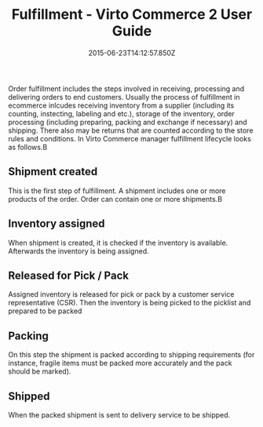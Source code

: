 ﻿---
title: Fulfillment - Virto Commerce 2 User Guide
description: Order fulfillment includes the steps involved in receiving, processing and delivering orders to end customers
layout: docs
date: 2015-06-23T14:12:57.850Z
priority: 11
---
Order fulfillment includes the steps involved in receiving, processing and delivering orders to end customers. Usually the process of fulfillment in ecommerce inlcudes receiving inventory from a supplier (including its counting, instecting, labeling and etc.), storage of the inventory, order processing (including preparing, packing and exchange if necessary) and shipping. There also may be returns that are counted according to the store rules and conditions. In Virto Commerce manager fulfillment lifecycle looks as follows.В 

## Shipment created

This is the first step of fulfillment. A shipment includes one or more products of the order. Order can contain one or more shipments.В   

## Inventory assigned

When shipment is created, it is checked if the inventory is available. Afterwards the inventory is being assigned.

## Released for Pick / Pack

Assigned inventory is released for pick or pack by a customer service representative (CSR). Then the inventory is being picked to the picklist and prepared to be packed

## Packing

On this step the shipment is packed according to shipping requirements (for instance, fragile items must be packed more accurately and the pack should be marked).

## Shipped

When the packed shipment is sent to delivery service to be shipped.
